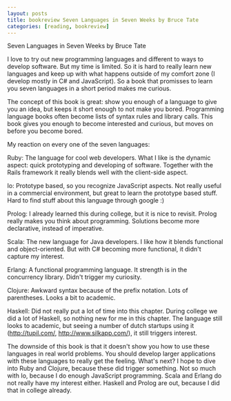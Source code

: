 ```yaml
---
layout: posts
title: bookreview Seven Languages in Seven Weeks by Bruce Tate
categories: [reading, bookreview]
---
```

Seven Languages in Seven Weeks by Bruce Tate
 
I love to try out new programming languages and different to ways to develop software. But my time is limited. So it is hard to really learn new languages and keep up with what happens outside of my comfort zone (I develop mostly in C# and JavaScript). So a book that promisses to learn you seven languages in a short period makes me curious.
 
The concept of this book is great: show you enough of a language to give you an idea, but keeps it short enough to not make you bored. Programming language books often become lists of syntax rules and library calls. This book gives you enough to become interested and curious, but moves on before you become bored.
 
My reaction on every one of the seven languages:
 
Ruby: The language for cool web developers. What I like is the dynamic aspect: quick prototyping and developing of software. Together with the Rails framework it really blends well with the client-side aspect.
 
Io: Prototype based, so you recognize JavaScript aspects. Not really useful in a commercial environment, but great to learn the prototype based stuff. Hard to find stuff about this language through google :)
 
Prolog: I already learned this during college, but it is nice to revisit. Prolog really makes you think about programming. Solutions become more declarative, instead of imperative.
 
Scala: The new language for Java developers. I like how it blends functional and object-oriented. But with C# becoming more functional, it didn't capture my interest.
 
Erlang: A functional programming language. It strength is in the concurrency library. Didn't trigger my curiosity.
 
Clojure: Awkward syntax because of the prefix notation. Lots of parentheses. Looks a bit to academic.
 
Haskell: Did not really put a lot of time into this chapter. During college we did a lot of Haskell, so nothing new for me in this chapter. The language still looks to academic, but seeing a number of dutch startups using it (http://tupil.com/, http://www.silkapp.com/), it still triggers interest.
 
The downside of this book is that it doesn't show you how to use these languages in real world problems. You should develop larger applications with these languages to really get the feeling. What's next? I hope to dive into Ruby and Clojure, because these did trigger something. Not so much with Io, because I do enough JavaScript programming. Scala and Erlang do not really have my interest either. Haskell and Prolog are out, because I did that in college already.
